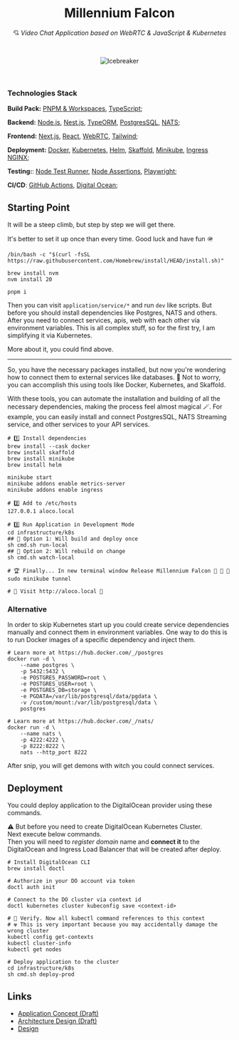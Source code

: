 <h1 align="center">Millennium Falcon</h1>
<p align="center">
    💘 <i>Video Chat Application based on WebRTC & JavaScript & Kubernetes</i>
</p>
<br />
<p align="center">
    <img src="https://cdn.dribbble.com/users/1107691/screenshots/4523506/media/7f356b2c7d30aabd0037fede0ef3ba3a.gif" alt="Icebreaker">
</p>

<br />

### Technologies Stack
**Build Pack:** [PNPM & Workspaces](https://pnpm.io/workspaces), [TypeScript](https://www.typescriptlang.org/docs/);

**Backend:** [Node.js](https://nodejs.dev/en/), [Nest.js](https://nestjs.com), [TypeORM](https://typeorm.io), [PostgresSQL](https://www.postgresql.org), [NATS](https://nats.io);

**Frontend:** [Next.js](https://nextjs.org), [React](https://react.dev), [WebRTC](https://developer.mozilla.org/en-US/docs/Web/API/WebRTC_API), [Tailwind](https://tailwindcss.com/docs/installation);

**Deployment:** [Docker](https://www.docker.com), [Kubernetes](https://kubernetes.io), [Helm](https://helm.sh/docs/), [Skaffold](https://skaffold.dev), [Minikube](https://minikube.sigs.k8s.io/docs/start/), [Ingress NGINX](https://kubernetes.github.io/ingress-nginx/);

**Testing:**: [Node Test Runner](https://nodejs.org/api/test.html), [Node Assertions](https://nodejs.org/api/assert.html), [Playwright](https://playwright.dev/docs/intro);

**CI/CD**: [GitHub Actions](https://docs.github.com/en/actions), [Digital Ocean](https://www.digitalocean.com);


## Starting Point
It will be a steep climb, but step by step we will get there.

It's better to set it up once than every time. Good luck and have fun 🪖

```shell
/bin/bash -c "$(curl -fsSL https://raw.githubusercontent.com/Homebrew/install/HEAD/install.sh)"

brew install nvm
nvm install 20

pnpm i
```

Then you can visit `application/service/*` and run `dev` like scripts.
But before you should install dependencies like Postgres, NATS and others.
After you need to connect services, apis, web with each other via environment variables.
This is all complex stuff, so for the first try, I am simplifying it via Kubernetes.  

More about it, you could find above.

---

So, you have the necessary packages installed, but now you're wondering how to connect them to external services like databases. 🤔
Not to worry, you can accomplish this using tools like Docker, Kubernetes, and Skaffold.

With these tools, you can automate the installation and building of all the necessary dependencies, making the process feel almost magical 🪄.
For example, you can easily install and connect PostgresSQL, NATS Streaming service, and other services to your API services.

```shell
# 1️⃣ Install dependencies
brew install --cask docker
brew install skaffold
brew install minikube
brew install helm

minikube start
minikube addons enable metrics-server
minikube addons enable ingress

# 2️⃣ Add to /etc/hosts
127.0.0.1 aloco.local

# 3️⃣ Run Application in Development Mode
cd infrastructure/k8s
## 🥇 Option 1: Will build and deploy once
sh cmd.sh run-local
## 🥈 Option 2: Will rebuild on change
sh cmd.sh watch-local

# 🏆 Finally... In new terminal window Release Millennium Falcon 🎉 🎉 🎉
sudo minikube tunnel

# 🥤 Visit http://aloco.local 🚀
```

### Alternative
In order to skip Kubernetes start up you could create service dependencies manually
and connect them in environment variables.
One way to do this is to run Docker images of a specific dependency and inject them.

```shell
# Learn more at https://hub.docker.com/_/postgres
docker run -d \
	--name postgres \
	-p 5432:5432 \
	-e POSTGRES_PASSWORD=root \
	-e POSTGRES_USER=root \
	-e POSTGRES_DB=storage \
	-e PGDATA=/var/lib/postgresql/data/pgdata \
	-v /custom/mount:/var/lib/postgresql/data \
	postgres

# Learn more at https://hub.docker.com/_/nats/
docker run -d \
	--name nats \
	-p 4222:4222 \
	-p 8222:8222 \
	nats --http_port 8222
```

After snip, you will get demons with witch you could connect services.

## Deployment

You could deploy application to the DigitalOcean provider using these commands.

⚠️ But before you need to create DigitalOcean Kubernetes Cluster.
<Br />
Next execute below commands. 
<br />
Then you will need to _register domain_ name and **connect it** to the DigitalOcean and Ingress Load Balancer that will be created after deploy.

```shell
# Install DigitalOcean CLI
brew install doctl

# Authorize in your DO account via token
doctl auth init

# Connect to the DO cluster via context id
doctl kubernetes cluster kubeconfig save <context-id>

# 🚨 Verify. Now all kubectl command references to this context
# ☢️ This is very important because you may accidentally damage the wrong cluster
kubectl config get-contexts
kubectl cluster-info
kubectl get nodes

# Deploy application to the cluster
cd infrastructure/k8s
sh cmd.sh deploy-prod
```

## Links
- [Application Concept (Draft)](https://dormammun.notion.site/Product-Concept-01c721c64cbc4060aa768d5fb97faeb4?pvs=4)
- [Architecture Design (Draft)](https://dormammun.notion.site/Architecture-Document-955e79bc073b4fd7a88de06d81cab296)
- [Design](https://www.figma.com/file/kjHb3gcPDZ9wHmQle0474n/Untitled?type=design&node-id=0-1&mode=design&t=xiiu4bSlGt9aF3g5-0)
